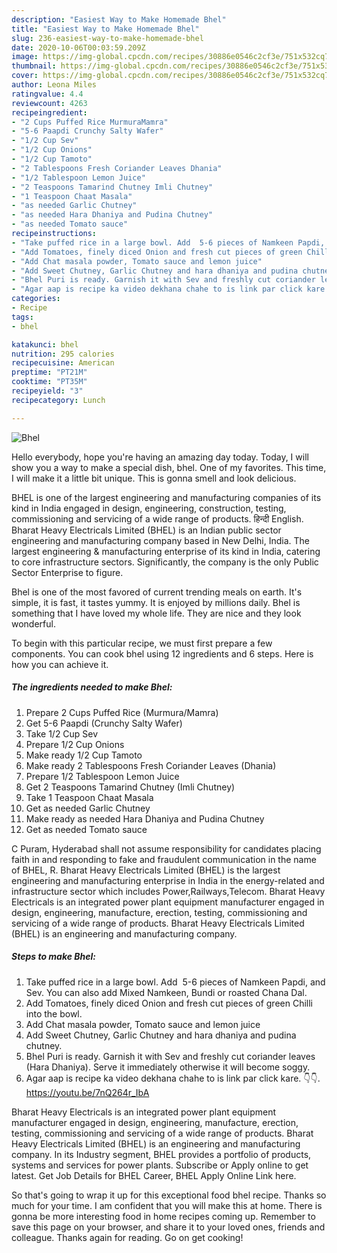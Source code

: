 ```yaml
---
description: "Easiest Way to Make Homemade Bhel"
title: "Easiest Way to Make Homemade Bhel"
slug: 236-easiest-way-to-make-homemade-bhel
date: 2020-10-06T00:03:59.209Z
image: https://img-global.cpcdn.com/recipes/30886e0546c2cf3e/751x532cq70/bhel-recipe-main-photo.jpg
thumbnail: https://img-global.cpcdn.com/recipes/30886e0546c2cf3e/751x532cq70/bhel-recipe-main-photo.jpg
cover: https://img-global.cpcdn.com/recipes/30886e0546c2cf3e/751x532cq70/bhel-recipe-main-photo.jpg
author: Leona Miles
ratingvalue: 4.4
reviewcount: 4263
recipeingredient:
- "2 Cups Puffed Rice MurmuraMamra"
- "5-6 Paapdi Crunchy Salty Wafer"
- "1/2 Cup Sev"
- "1/2 Cup Onions"
- "1/2 Cup Tamoto"
- "2 Tablespoons Fresh Coriander Leaves Dhania"
- "1/2 Tablespoon Lemon Juice"
- "2 Teaspoons Tamarind Chutney Imli Chutney"
- "1 Teaspoon Chaat Masala"
- "as needed Garlic Chutney"
- "as needed Hara Dhaniya and Pudina Chutney"
- "as needed Tomato sauce"
recipeinstructions:
- "Take puffed rice in a large bowl. Add  5-6 pieces of Namkeen Papdi, and Sev. You can also add Mixed Namkeen, Bundi or roasted Chana Dal."
- "Add Tomatoes, finely diced Onion and fresh cut pieces of green Chilli into the bowl."
- "Add Chat masala powder, Tomato sauce and lemon juice"
- "Add Sweet Chutney, Garlic Chutney and hara dhaniya and pudina chutney."
- "Bhel Puri is ready. Garnish it with Sev and freshly cut coriander leaves (Hara Dhaniya). Serve it immediately otherwise it will become soggy."
- "Agar aap is recipe ka video dekhana chahe to is link par click kare. 👇👇. https://youtu.be/7nQ264r_IbA"
categories:
- Recipe
tags:
- bhel

katakunci: bhel 
nutrition: 295 calories
recipecuisine: American
preptime: "PT21M"
cooktime: "PT35M"
recipeyield: "3"
recipecategory: Lunch

---
```



![Bhel](https://img-global.cpcdn.com/recipes/30886e0546c2cf3e/751x532cq70/bhel-recipe-main-photo.jpg)

Hello everybody, hope you're having an amazing day today. Today, I will show you a way to make a special dish, bhel. One of my favorites. This time, I will make it a little bit unique. This is gonna smell and look delicious.

BHEL is one of the largest engineering and manufacturing companies of its kind in India engaged in design, engineering, construction, testing, commissioning and servicing of a wide range of products. हिन्दी English. Bharat Heavy Electricals Limited (BHEL) is an Indian public sector engineering and manufacturing company based in New Delhi, India. The largest engineering &amp; manufacturing enterprise of its kind in India, catering to core infrastructure sectors. Significantly, the company is the only Public Sector Enterprise to figure.

Bhel is one of the most favored of current trending meals on earth. It's simple, it is fast, it tastes yummy. It is enjoyed by millions daily. Bhel is something that I have loved my whole life. They are nice and they look wonderful.


To begin with this particular recipe, we must first prepare a few components. You can cook bhel using 12 ingredients and 6 steps. Here is how you can achieve it.

<!--inarticleads1-->

##### The ingredients needed to make Bhel:

1. Prepare 2 Cups Puffed Rice (Murmura/Mamra)
1. Get 5-6 Paapdi (Crunchy Salty Wafer)
1. Take 1/2 Cup Sev
1. Prepare 1/2 Cup Onions
1. Make ready 1/2 Cup Tamoto
1. Make ready 2 Tablespoons Fresh Coriander Leaves (Dhania)
1. Prepare 1/2 Tablespoon Lemon Juice
1. Get 2 Teaspoons Tamarind Chutney (Imli Chutney)
1. Take 1 Teaspoon Chaat Masala
1. Get as needed Garlic Chutney
1. Make ready as needed Hara Dhaniya and Pudina Chutney
1. Get as needed Tomato sauce


C Puram, Hyderabad shall not assume responsibility for candidates placing faith in and responding to fake and fraudulent communication in the name of BHEL, R. Bharat Heavy Electricals Limited (BHEL) is the largest engineering and manufacturing enterprise in India in the energy-related and infrastructure sector which includes Power,Railways,Telecom. Bharat Heavy Electricals is an integrated power plant equipment manufacturer engaged in design, engineering, manufacture, erection, testing, commissioning and servicing of a wide range of products. Bharat Heavy Electricals Limited (BHEL) is an engineering and manufacturing company. 

<!--inarticleads2-->

##### Steps to make Bhel:

1. Take puffed rice in a large bowl. Add  5-6 pieces of Namkeen Papdi, and Sev. You can also add Mixed Namkeen, Bundi or roasted Chana Dal.
1. Add Tomatoes, finely diced Onion and fresh cut pieces of green Chilli into the bowl.
1. Add Chat masala powder, Tomato sauce and lemon juice
1. Add Sweet Chutney, Garlic Chutney and hara dhaniya and pudina chutney.
1. Bhel Puri is ready. Garnish it with Sev and freshly cut coriander leaves (Hara Dhaniya). Serve it immediately otherwise it will become soggy.
1. Agar aap is recipe ka video dekhana chahe to is link par click kare. 👇👇. https://youtu.be/7nQ264r_IbA


Bharat Heavy Electricals is an integrated power plant equipment manufacturer engaged in design, engineering, manufacture, erection, testing, commissioning and servicing of a wide range of products. Bharat Heavy Electricals Limited (BHEL) is an engineering and manufacturing company. In its Industry segment, BHEL provides a portfolio of products, systems and services for power plants. Subscribe or Apply online to get latest. Get Job Details for BHEL Career, BHEL Apply Online Link here. 

So that's going to wrap it up for this exceptional food bhel recipe. Thanks so much for your time. I am confident that you will make this at home. There is gonna be more interesting food in home recipes coming up. Remember to save this page on your browser, and share it to your loved ones, friends and colleague. Thanks again for reading. Go on get cooking!
